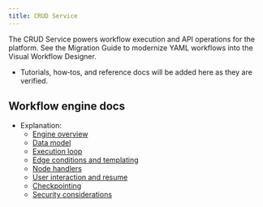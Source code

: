 ```yaml
---
title: CRUD Service
---
```


The CRUD Service powers workflow execution and API operations for the platform. See the Migration Guide to modernize YAML workflows into the Visual Workflow Designer.

- Tutorials, how‑tos, and reference docs will be added here as they are verified.

## Workflow engine docs
- Explanation:
  - [Engine overview](./explanation/engine-overview.md)
  - [Data model](./explanation/data-model.md)
  - [Execution loop](./explanation/execution-loop.md)
  - [Edge conditions and templating](./explanation/edge-conditions-templating.md)
  - [Node handlers](./explanation/node-handlers.md)
  - [User interaction and resume](./explanation/user-interaction-resume.md)
  - [Checkpointing](./explanation/checkpointing.md)
  - [Security considerations](./explanation/security.md)


